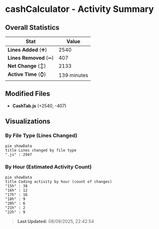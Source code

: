# cashCalculator - Activity Summary 

## Overall Statistics

| Stat                   | Value                                                             |
| ---------------------- | ----------------------------------------------------------------- |
| **Lines Added** (➕)   | 2540                                          |
| **Lines Removed** (➖) | 407                                        |
| **Net Change** (↕)    | 2133                |
| **Active Time** (⌚)   | 139 minutes |


## Modified Files
- **CashTab.js** (+2540, -407)

## Visualizations

### By File Type (Lines Changed)

```mermaid
pie showData
title Lines changed by file type
".js" : 2947
```

### By Hour (Estimated Activity Count)

```mermaid
pie showData
title Coding activity by hour (count of changes)
"15h" : 38
"16h" : 12
"17h" : 16
"18h" : 9
"20h" : 6
"21h" : 2
"22h" : 9
```


> **Last Updated:** 08/09/2025, 22:42:54